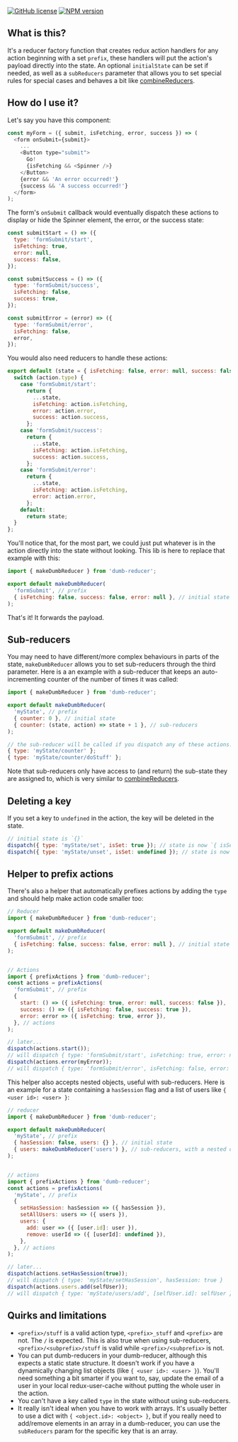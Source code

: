 [![GitHub license](https://img.shields.io/badge/license-MIT-blue.svg)](https://raw.githubusercontent.com/quentinvernot/dumb-reducer/master/LICENSE)
[![NPM version](https://img.shields.io/npm/v/dumb-reducer.svg)](https://www.npmjs.com/package/dumb-reducer)


## What is this?

It's a reducer factory function that creates redux action handlers for any action beginning with a set `prefix`, these handlers will put the action's payload directly into the state. An optional `initialState` can be set if needed, as well as a `subReducers` parameter that allows you to set special rules for special cases and behaves a bit like [combineReducers](https://redux.js.org/api/combinereducers#combinereducersreducers).


## How do I use it?

Let's say you have this component:
```js
const myForm = ({ submit, isFetching, error, success }) => (
  <form onSubmit={submit}>
    ...
    <Button type="submit">
      Go!
      {isFetching && <Spinner />}
    </Button>
    {error && 'An error occurred!'}
    {success && 'A success occurred!'}
  </form>
);
```

The form's `onSubmit` callback would eventually dispatch these actions to display or hide the Spinner element, the error, or the success state:
```js
const submitStart = () => ({
  type: 'formSubmit/start',
  isFetching: true,
  error: null,
  success: false,
});

const submitSuccess = () => ({
  type: 'formSubmit/success',
  isFetching: false,
  success: true,
});

const submitError = (error) => ({
  type: 'formSubmit/error',
  isFetching: false,
  error,
});
```

You would also need reducers to handle these actions:
```js
export default (state = { isFetching: false, error: null, success: false }, action = {}) => {
  switch (action.type) {
    case 'formSubmit/start':
      return {
        ...state,
        isFetching: action.isFetching,
        error: action.error,
        success: action.success,
      };
    case 'formSubmit/success':
      return {
        ...state,
        isFetching: action.isFetching,
        success: action.success,
      };
    case 'formSubmit/error':
      return {
        ...state,
        isFetching: action.isFetching,
        error: action.error,
      };
    default:
      return state;
  }
};
```

You'll notice that, for the most part, we could just put whatever is in the action directly into the state without looking. This lib is here to replace that example with this:
```js
import { makeDumbReducer } from 'dumb-reducer';

export default makeDumbReducer(
  'formSubmit', // prefix
  { isFetching: false, success: false, error: null }, // initial state
);
```

That's it! It forwards the payload.


## Sub-reducers

You may need to have different/more complex behaviours in parts of the state, `makeDumbReducer` allows you to set sub-reducers through the third parameter. Here is a an example with a sub-reducer that keeps an auto-incrementing counter of the number of times it was called:
```js
import { makeDumbReducer } from 'dumb-reducer';

export default makeDumbReducer(
  'myState', // prefix
  { counter: 0 }, // initial state
  { counter: (state, action) => state + 1 }, // sub-reducers
);

// the sub-reducer will be called if you dispatch any of these actions:
{ type: 'myState/counter' };
{ type: 'myState/counter/doStuff' };
```

Note that sub-reducers only have access to (and return) the sub-state they are assigned to, which is very similar to [combineReducers](https://redux.js.org/api/combinereducers#combinereducersreducers).


## Deleting a key

If you set a key to `undefined` in the action, the key will be deleted in the state.
```js
// initial state is `{}`
dispatch({ type: 'myState/set', isSet: true }); // state is now `{ isSet: true }`
dispatch({ type: 'myState/unset', isSet: undefined }); // state is now `{}`
```


## Helper to prefix actions

There's also a helper that automatically prefixes actions by adding the `type` and should help make action code smaller too:
```js
// Reducer
import { makeDumbReducer } from 'dumb-reducer';

export default makeDumbReducer(
  'formSubmit', // prefix
  { isFetching: false, success: false, error: null }, // initial state
);


// Actions
import { prefixActions } from 'dumb-reducer';
const actions = prefixActions(
  'formSubmit', // prefix
  {
    start: () => ({ isFetching: true, error: null, success: false }),
    success: () => ({ isFetching: false, success: true }),
    error: error => ({ isFetching: true, error }),
  }, // actions
);

// later...
dispatch(actions.start());
// will dispatch { type: 'formSubmit/start', isFetching: true, error: null, success: false }
dispatch(actions.error(myError));
// will dispatch { type: 'formSubmit/error', isFetching: false, error: myError }
```


This helper also accepts nested objects, useful with sub-reducers. Here is an example for a state containing a `hasSession` flag and a list of users like `{ <user id>: <user> }`:
```js
// reducer
import { makeDumbReducer } from 'dumb-reducer';

export default makeDumbReducer(
  'myState', // prefix
  { hasSession: false, users: {} }, // initial state
  { users: makeDumbReducer('users') }, // sub-reducers, with a nested dumb-reducer for the users
);


// actions
import { prefixActions } from 'dumb-reducer';
const actions = prefixActions(
  'myState', // prefix
  {
    setHasSession: hasSession => ({ hasSession }),
    setAllUsers: users => ({ users }),
    users: {
      add: user => ({ [user.id]: user }),
      remove: userId => ({ [userId]: undefined }),
    },
  }, // actions
);

// later...
dispatch(actions.setHasSession(true));
// will dispatch { type: 'myState/setHasSession', hasSession: true }
dispatch(actions.users.add(selfUser));
// will dispatch { type: 'myState/users/add', [selfUser.id]: selfUser }
```


## Quirks and limitations

* `<prefix>/stuff` is a valid action type, `<prefix>_stuff` and `<prefix>` are not. The `/` is expected. This is also true when using sub-reducers, `<prefix>/<subprefix>/stuff` is valid while `<prefix>/<subprefix>` is not.
* You can put dumb-reducers in your dumb-reducer, although this expects a static state structure. It doesn't work if you have a dynamically changing list objects (like `{ <user id>: <user> }`). You'll need something a bit smarter if you want to, say, update the email of a user in your local redux-user-cache without putting the whole user in the action.
* You can't have a key called `type` in the state without using sub-reducers.
* It really isn't ideal when you have to work with arrays. It's usually better to use a dict with `{ <object.id>: <object> }`, but if you really need to add/remove elements in an array in a dumb-reducer, you can use the `subReducers` param for the specific key that is an array.
